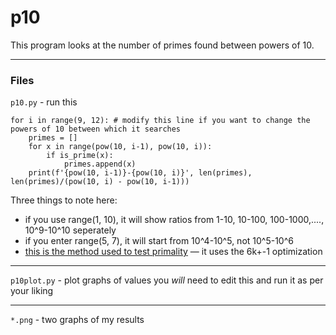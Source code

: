 # p10 

This program looks at the number of primes found between powers of 10.

----

### Files

`p10.py` - run this
```
for i in range(9, 12): # modify this line if you want to change the powers of 10 between which it searches
    primes = []
    for x in range(pow(10, i-1), pow(10, i)):
        if is_prime(x):
            primes.append(x)
    print(f'{pow(10, i-1)}-{pow(10, i)}', len(primes), len(primes)/(pow(10, i) - pow(10, i-1)))
```

Three things to note here:
- if you use range(1, 10), it will show ratios from 1-10, 10-100, 100-1000,...., 10^9-10^10 seperately
- if you enter range(5, 7), it will start from 10^4-10^5, not 10^5-10^6
- [this is the method used to test primality](https://en.wikipedia.org/wiki/Primality_test#:~:text=We%20can%20improve%20this%20method%20further.) — it uses the 6k+-1 optimization

---
`p10plot.py` - plot graphs of values
you *will* need to edit this and run it as per your liking

---
`*.png` - two graphs of my results

